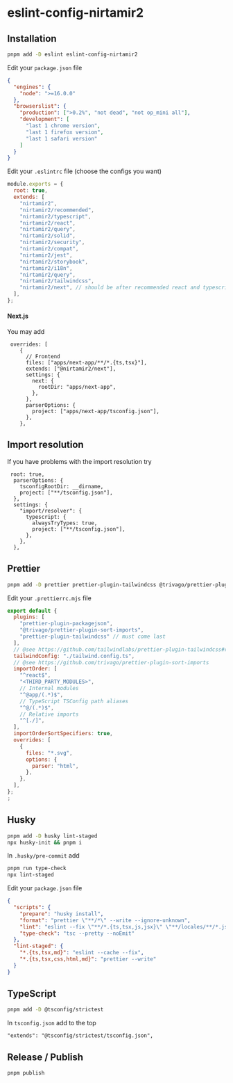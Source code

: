 # eslint-config-nirtamir2

## Installation

```bash
pnpm add -D eslint eslint-config-nirtamir2
```

Edit your `package.json` file

```json
{
  "engines": {
    "node": ">=16.0.0"
  },
  "browserslist": {
    "production": [">0.2%", "not dead", "not op_mini all"],
    "development": [
      "last 1 chrome version",
      "last 1 firefox version",
      "last 1 safari version"
    ]
  }
}
```

Edit your `.eslintrc` file (choose the configs you want)

```js
module.exports = {
  root: true,
  extends: [
    "nirtamir2",
    "nirtamir2/recommended",
    "nirtamir2/typescript",
    "nirtamir2/react",
    "nirtamir2/query",
    "nirtamir2/solid",
    "nirtamir2/security",
    "nirtamir2/compat",
    "nirtamir2/jest",
    "nirtamir2/storybook",
    "nirtamir2/i18n",
    "nirtamir2/query",
    "nirtamir2/tailwindcss",
    "nirtamir2/next", // should be after recommended react and typescript
  ],
};
```

#### Next.js

You may add

```
 overrides: [
    {
      // Frontend
      files: ["apps/next-app/**/*.{ts,tsx}"],
      extends: ["@nirtamir2/next"],
      settings: {
        next: {
          rootDir: "apps/next-app",
        },
      },
      parserOptions: {
        project: ["apps/next-app/tsconfig.json"],
      },
    },
```

## Import resolution

If you have problems with the import resolution try

```
 root: true,
  parserOptions: {
    tsconfigRootDir: __dirname,
    project: ["**/tsconfig.json"],
  },
  settings: {
    "import/resolver": {
      typescript: {
        alwaysTryTypes: true,
        project: ["**/tsconfig.json"],
      },
    },
  },
```

## Prettier

```bash
pnpm add -D prettier prettier-plugin-tailwindcss @trivago/prettier-plugin-sort-imports prettier-plugin-packagejson
```

Edit your `.prettierrc.mjs` file

```js
export default {
  plugins: [
    "prettier-plugin-packagejson",
    "@trivago/prettier-plugin-sort-imports",
    "prettier-plugin-tailwindcss" // must come last
  ],
  // @see https://github.com/tailwindlabs/prettier-plugin-tailwindcss#resolving-your-tailwind-configuration
  tailwindConfig: "./tailwind.config.ts",
  // @see https://github.com/trivago/prettier-plugin-sort-imports
  importOrder: [
    "^react$",
    "<THIRD_PARTY_MODULES>",
    // Internal modules
    "^@app/(.*)$",
    // TypeScript TSConfig path aliases
    "^@/(.*)$",
    // Relative imports
    "^[./]",
  ],
  importOrderSortSpecifiers: true,
  overrides: [
    {
      files: "*.svg",
      options: {
        parser: "html",
      },
    },
  ],
};
;
```

## Husky

```bash
pnpm add -D husky lint-staged
npx husky-init && pnpm i
```

In `.husky/pre-commit` add

```bash
pnpm run type-check
npx lint-staged
```

Edit your `package.json` file

```json
{
  "scripts": {
    "prepare": "husky install",
    "format": "prettier \"**/*\" --write --ignore-unknown",
    "lint": "eslint --fix \"**/*.{ts,tsx,js,jsx}\" \"**/locales/**/*.json\"",
    "type-check": "tsc --pretty --noEmit"
  },
  "lint-staged": {
    "*.{ts,tsx,md}": "eslint --cache --fix",
    "*.{ts,tsx,css,html,md}": "prettier --write"
  }
}
```

## TypeScript

```bash
pnpm add -D @tsconfig/strictest
```

In `tsconfig.json` add to the top

```
"extends": "@tsconfig/strictest/tsconfig.json",
```

## Release / Publish

```bash
pnpm publish
```
